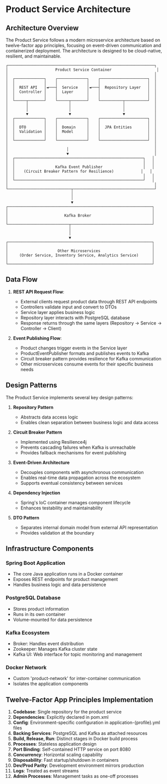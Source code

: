 # Product Service Architecture

## Architecture Overview

The Product Service follows a modern microservice architecture based on twelve-factor app principles, focusing on event-driven communication and containerized deployment. The architecture is designed to be cloud-native, resilient, and maintainable.

```
┌─────────────────────────────────────────────────────────────────┐
│                     Product Service Container                    │
│                                                                 │
│  ┌─────────────┐    ┌─────────────┐    ┌─────────────────────┐  │
│  │             │    │             │    │                     │  │
│  │  REST API   │◄───┤  Service    │◄───┤  Repository Layer   │  │
│  │  Controller │    │  Layer      │    │                     │  │
│  │             │    │             │    │                     │  │
│  └─────┬───────┘    └─────┬───────┘    └──────────┬──────────┘  │
│        │                  │                       │             │
│        │                  │                       │             │
│        ▼                  ▼                       ▼             │
│  ┌─────────────┐    ┌─────────────┐    ┌─────────────────────┐  │
│  │             │    │             │    │                     │  │
│  │  DTO        │    │  Domain     │    │  JPA Entities       │  │
│  │  Validation │    │  Model      │    │                     │  │
│  │             │    │             │    │                     │  │
│  └─────────────┘    └─────────────┘    └─────────────────────┘  │
│                                                                 │
│                          │                                      │
│                          ▼                                      │
│  ┌─────────────────────────────────────────────────────────┐   │
│  │                                                         │   │
│  │                  Kafka Event Publisher                  │   │
│  │    (Circuit Breaker Pattern for Resilience)            │   │
│  │                                                         │   │
│  └─────────────────────────────────────────────────────────┘   │
│                                                                 │
└────────────────────────────┬────────────────────────────────────┘
                             │
                             │
                             ▼
┌────────────────────────────────────────────────────────────────┐
│                                                                │
│                         Kafka Broker                           │
│                                                                │
└───────────────────────────┬────────────────────────────────────┘
                            │
                            │
                            ▼
┌────────────────────────────────────────────────────────────────┐
│                                                                │
│                      Other Microservices                       │
│     (Order Service, Inventory Service, Analytics Service)      │
│                                                                │
└────────────────────────────────────────────────────────────────┘
```

## Data Flow

1. **REST API Request Flow**:
   - External clients request product data through REST API endpoints
   - Controllers validate input and convert to DTOs
   - Service layer applies business logic
   - Repository layer interacts with PostgreSQL database
   - Response returns through the same layers (Repository → Service → Controller → Client)

2. **Event Publishing Flow**:
   - Product changes trigger events in the Service layer
   - ProductEventPublisher formats and publishes events to Kafka
   - Circuit breaker pattern provides resilience for Kafka communication
   - Other microservices consume events for their specific business needs

## Design Patterns

The Product Service implements several key design patterns:

1. **Repository Pattern**
   - Abstracts data access logic
   - Enables clean separation between business logic and data access

2. **Circuit Breaker Pattern**
   - Implemented using Resilience4j
   - Prevents cascading failures when Kafka is unreachable
   - Provides fallback mechanisms for event publishing

3. **Event-Driven Architecture**
   - Decouples components with asynchronous communication
   - Enables real-time data propagation across the ecosystem
   - Supports eventual consistency between services

4. **Dependency Injection**
   - Spring's IoC container manages component lifecycle
   - Enhances testability and maintainability

5. **DTO Pattern**
   - Separates internal domain model from external API representation
   - Provides validation at the boundary

## Infrastructure Components

### Spring Boot Application
- The core Java application runs in a Docker container
- Exposes REST endpoints for product management
- Handles business logic and data persistence

### PostgreSQL Database
- Stores product information
- Runs in its own container
- Volume-mounted for data persistence

### Kafka Ecosystem
- Broker: Handles event distribution
- Zookeeper: Manages Kafka cluster state
- Kafka UI: Web interface for topic monitoring and management

### Docker Network
- Custom 'product-network' for inter-container communication
- Isolates the application components

## Twelve-Factor App Principles Implementation

1. **Codebase**: Single repository for the product service
2. **Dependencies**: Explicitly declared in pom.xml
3. **Config**: Environment-specific configuration in application-{profile}.yml files
4. **Backing Services**: PostgreSQL and Kafka as attached resources
5. **Build, Release, Run**: Distinct stages in Docker build process
6. **Processes**: Stateless application design
7. **Port Binding**: Self-contained HTTP service on port 8080
8. **Concurrency**: Horizontal scaling capability
9. **Disposability**: Fast startup/shutdown in containers
10. **Dev/Prod Parity**: Development environment mirrors production
11. **Logs**: Treated as event streams
12. **Admin Processes**: Management tasks as one-off processes
